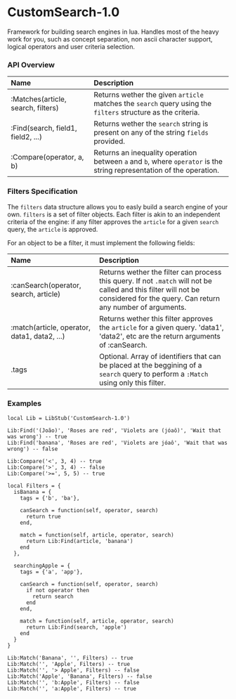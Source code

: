# CustomSearch-1.0
Framework for building search engines in lua. Handles most of the heavy work for you, such as concept separation,
non ascii character support, logical operators and user criteria selection.

### API Overview
|Name|Description|
|:--|:--|
| :Matches(article, search, filters) | Returns wether the given `article` matches the `search` query using the `filters` structure as the criteria. |
| :Find(search, field1, field2, ...) | Returns wether the `search` string is present on any of the string `fields` provided.  |
| :Compare(operator, a, b) | Returns an inequality operation between `a` and `b`, where `operator` is the string representation of the operation. |

### Filters Specification
The `filters` data structure allows you to easly build a search engine of your own.
`filters` is a set of filter objects. Each filter is akin to an independent criteria of the engine: 
if any filter approves the `article` for a given `search` query, the `article` is approved.

For an object to be a filter, it must implement the following fields:

|Name|Description|
|:--|:--|
| :canSearch(operator, search, article) | Returns wether the filter can process this query. If not `.match` will not be called and this filter will not be considered for the query. Can return any number of arguments. |
| :match(article, operator, data1, data2, ...) | Returns wether this filter approves the `article` for a given query. 'data1', 'data2', etc are the return arguments of :canSearch. |
| .tags | Optional. Array of identifiers that can be placed at the beggining of a `search` query to perform a `:Match` using only this filter. |

### Examples
    local Lib = LibStub('CustomSearch-1.0')
    
    Lib:Find('(João)', 'Roses are red', 'Violets are (jóaô)', 'Wait that was wrong') -- true
    Lib:Find('banana', 'Roses are red', 'Violets are jóaô', 'Wait that was wrong') -- false
    
    Lib:Compare('<', 3, 4) -- true
    Lib:Compare('>', 3, 4) -- false
    Lib:Compare('>=', 5, 5) -- true
    
    local Filters = {
      isBanana = {
        tags = {'b', 'ba'},
        
        canSearch = function(self, operator, search)
          return true
        end,
        
        match = function(self, article, operator, search)
          return Lib:Find(article, 'banana')
        end
      },
      
      searchingApple = {
        tags = {'a', 'app'},
        
        canSearch = function(self, operator, search)
          if not operator then
            return search
          end
        end,
        
        match = function(self, article, operator, search)
          return Lib:Find(search, 'apple')
        end
      }
    }
    
    Lib:Match('Banana', '', Filters) -- true
    Lib:Match('', 'Apple', Filters) -- true
    Lib:Match('', '> Apple', Filters) -- false
    Lib:Match('Apple', 'Banana', Filters) -- false
    Lib:Match('', 'b:Apple', Filters) -- false
    Lib:Match('', 'a:Apple', Filters) -- true
    
